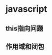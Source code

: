 # javascript
## <RouteLink to="/notes/javascript/this指向问题.md">this指向问题</RouteLink>
## <RouteLink to="/notes/javascript/作用域和闭包.md">作用域和闭包</RouteLink>